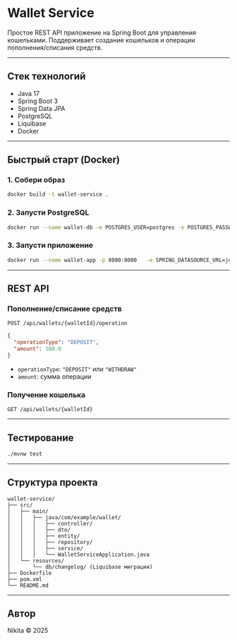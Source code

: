 #  Wallet Service

Простое REST API приложение на Spring Boot для управления кошельками. Поддерживает создание кошельков и операции пополнения/списания средств.

---

##  Стек технологий

- Java 17
- Spring Boot 3
- Spring Data JPA
- PostgreSQL
- Liquibase
- Docker

---

##  Быстрый старт (Docker)

### 1. Собери образ

```bash
docker build -t wallet-service .
```

### 2. Запусти PostgreSQL

```bash
docker run --name wallet-db -e POSTGRES_USER=postgres -e POSTGRES_PASSWORD=postgres -p 5432:5432 -d postgres:15
```

### 3. Запусти приложение

```bash
docker run --name wallet-app -p 8080:8080   -e SPRING_DATASOURCE_URL=jdbc:postgresql://host.docker.internal:5432/postgres   -e SPRING_DATASOURCE_USERNAME=postgres   -e SPRING_DATASOURCE_PASSWORD=postgres   wallet-service
```

---

##  REST API

###  Пополнение/списание средств

`POST /api/wallets/{walletId}/operation`

```json
{
  "operationType": "DEPOSIT",
  "amount": 100.0
}
```

- `operationType`: `"DEPOSIT"` или `"WITHDRAW"`
- `amount`: сумма операции

###  Получение кошелька

`GET /api/wallets/{walletId}`

---

##  Тестирование

```bash
./mvnw test
```

---

##  Структура проекта

```
wallet-service/
├── src/
│   ├── main/
│   │   ├── java/com/example/wallet/
│   │   │   ├── controller/
│   │   │   ├── dto/
│   │   │   ├── entity/
│   │   │   ├── repository/
│   │   │   ├── service/
│   │   │   └── WalletServiceApplication.java
│   └── resources/
│       └── db/changelog/ (Liquibase миграции)
├── Dockerfile
├── pom.xml
└── README.md
```

---

##  Автор

Nikita © 2025
